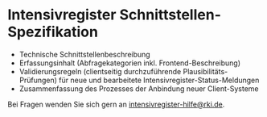# Intensivregister Schnittstellen-Spezifikation
* Technische Schnittstellenbeschreibung
* Erfassungsinhalt (Abfragekategorien inkl. Frontend-Beschreibung)
* Validierungsregeln (clientseitig durchzuführende Plausibilitäts-Prüfungen) für neue und bearbeitete Intensivregister-Status-Meldungen
* Zusammenfassung des Prozesses der Anbindung neuer Client-Systeme

Bei Fragen wenden Sie sich gern an <intensivregister-hilfe@rki.de>. 
